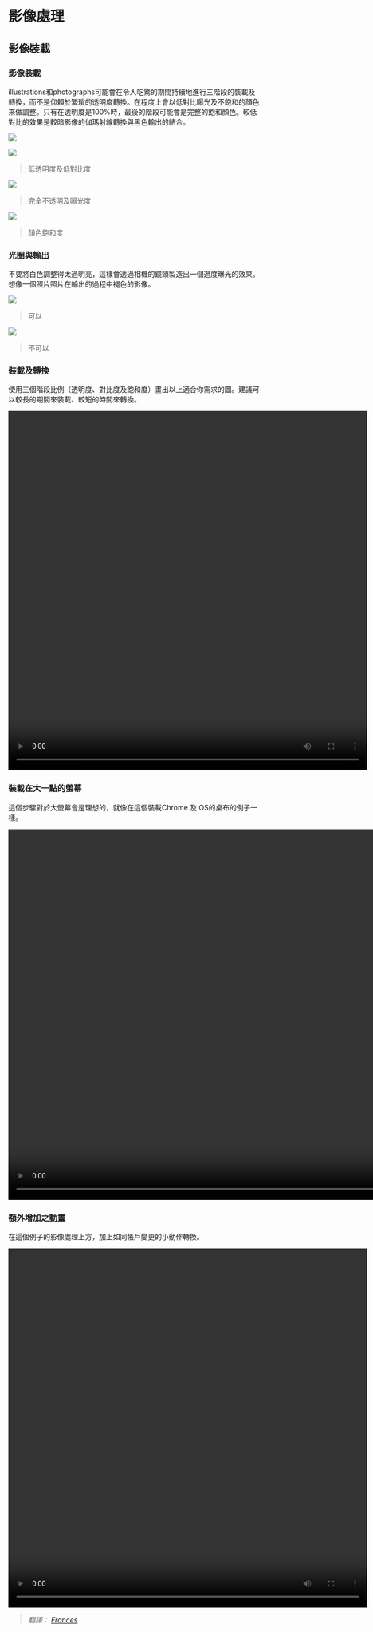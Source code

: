 # 影像處理

## 影像裝載

### 影像裝載


illustrations和photographs可能會在令人吃驚的期間持續地進行三階段的裝載及轉換，而不是仰賴於繁瑣的透明度轉換。在程度上會以低對比曝光及不飽和的顏色來做調整。只有在透明度是100%時，最後的階段可能會是完整的飽和顏色。較低對比的效果是較暗影像的伽瑪射線轉換與黑色輸出的結合。
 
![](images/patterns/patterns-ImageTreatment-ImageLoad-1graph_large_mdpi.png)
 
![](images/patterns/patterns-imagetreatment-imageload2_large_mdpi.png)

> 低透明度及低對比度

![](images/patterns/patterns-imagetreatment-imageload3_large_mdpi.png)
 
> 完全不透明及曝光度
 
![](images/patterns/patterns-imagetreatment-imageload4_large_mdpi.png)

> 顏色飽和度


### 光圈與輸出

不要將白色調整得太過明亮，這樣會透過相機的鏡頭製造出一個過度曝光的效果。想像一個照片照片在輸出的過程中褪色的影像。
 
![](images/patterns/patterns-imagetreatment-aperturevsdevelopment1-yes-no_large_mdpi.png)

> 可以

![](images/patterns/patterns-imagetreatment-aperturevsdevelopment2-yes-no_large_mdpi.png)

> 不可以

### 裝載及轉換

使用三個階段比例（透明度、對比度及飽和度）畫出以上適合你需求的圖。建議可以較長的期間來裝載、較短的時間來轉換。

<video width="720" height=720 src="//material-design.storage.googleapis.com/videos/patterns-imagerytreatment-load-transition_large_xhdpi.webm" controls=""></video>

### 裝載在大一點的螢幕

這個步驟對於大螢幕會是理想的，就像在這個裝載Chrome 及 OS的桌布的例子一樣。

<video width="1120" height=743 src="//material-design.storage.googleapis.com/videos/patterns-imagerytreatment-load-transition-desktop_large_xhdpi.webm" controls=""></video>

### 額外增加之動畫

在這個例子的影像處理上方，加上如同帳戶變更的小動作轉換。

<video width="720" height=720 src="//material-design.storage.googleapis.com/videos/patterns-imagerytreatment-adding-animation_large_xhdpi.webm" controls=""></video>

> *翻譯： [Frances](https://www.facebook.com/Francishuang1224)*